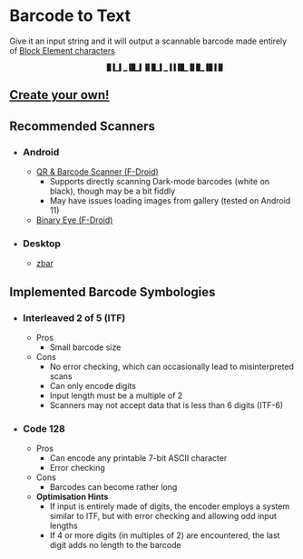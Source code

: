 # Barcode to Text
Give it an input string and it will output a scannable barcode made entirely of [Block Element characters](https://en.wikipedia.org/wiki/Block_Elements)

```
                        █▐▁▌▁▐█▁▌▐▌█▁▌▁▐▐▐█▁▐▌█▁▐█▐▐▌
```

## [Create your own!](https://505e06b2.github.io/BarcodeToText/)

## Recommended Scanners
- ### Android
    - [QR & Barcode Scanner (F-Droid)](https://f-droid.org/en/packages/com.example.barcodescanner/)
        - Supports directly scanning Dark-mode barcodes (white on black), though may be a bit fiddly
        - May have issues loading images from gallery (tested on Android 11)
    - [Binary Eye (F-Droid)](https://f-droid.org/en/packages/de.markusfisch.android.binaryeye/)
- ### Desktop
    - [zbar](https://github.com/mchehab/zbar)

## Implemented Barcode Symbologies
- ### Interleaved 2 of 5 (ITF)
    - Pros
        - Small barcode size
    - Cons
        - No error checking, which can occasionally lead to misinterpreted scans
        - Can only encode digits
        - Input length must be a multiple of 2
        - Scanners may not accept data that is less than 6 digits (ITF-6)
- ### Code 128
    - Pros
        - Can encode any printable 7-bit ASCII character
        - Error checking
    - Cons
        - Barcodes can become rather long
    - **Optimisation Hints**
        - If input is entirely made of digits, the encoder employs a system similar to ITF, but with error checking and allowing odd input lengths
        - If 4 or more digits (in multiples of 2) are encountered, the last digit adds no length to the barcode
